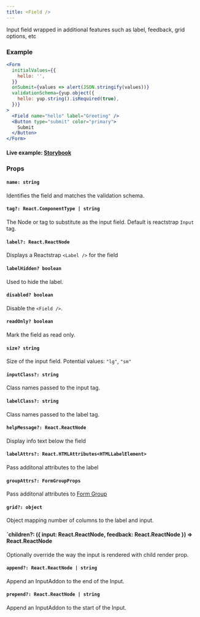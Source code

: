 ```yaml
---
title: <Field />
---
```


Input field wrapped in additional features such as label, feedback, grid options, etc

### Example

```jsx live=true viewCode=true
<Form
  initialValues={{
    hello: '',
  }}
  onSubmit={values => alert(JSON.stringify(values))}
  validationSchema={yup.object({
    hello: yup.string().isRequired(true),
  })}
>
  <Field name="hello" label="Greeting" />
  <Button type="submit" color="primary">
    Submit
  </Button>
</Form>
```

#### Live example: <a href="https://availity.github.io/availity-react/storybook/?path=/story/formik-form--field"> Storybook</a>

### Props

#### `name: string`

Identifies the field and matches the validation schema.

#### `tag?: React.ComponentType | string`

The Node or tag to substitute as the input field. Default is reactstrap `Input` tag.

#### `label?: React.ReactNode`

Displays a Reactstrap `<Label />` for the field

#### `labelHidden? boolean`

Used to hide the label.

#### `disabled? boolean`

Disable the `<Field />`.

#### `readOnly? boolean`

Mark the field as read only.

#### `size? string`

Size of the input field. Potential values: `"lg"`, `"sm"`

#### `inputClass?: string`

Class names passed to the input tag.

#### `labelClass?: string`

Class names passed to the label tag.

#### `helpMessage?: React.ReactNode`

Display info text below the field

#### `labelAttrs?: React.HTMLAttributes<HTMLLabelElement>`

Pass additonal attributes to the label

#### `groupAttrs?: FormGroupProps`

Pass additonal attributes to [Form Group](/form/components/form-group/#props)

#### `grid?: object`

Object mapping number of columns to the label and input.

#### `children?: ({ input: React.ReactNode, feedback: React.ReactNode }) => React.ReactNode

Optionally override the way the input is rendered with child render prop.

#### `append?: React.ReactNode | string`

Append an InputAddon to the end of the Input.

#### `prepend?: React.ReactNode | string`

Append an InputAddon to the start of the Input.
